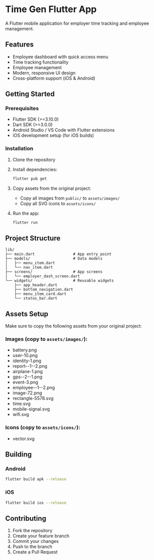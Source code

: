 # Time Gen Flutter App

A Flutter mobile application for employer time tracking and employee management.

## Features

- Employee dashboard with quick access menu
- Time tracking functionality
- Employee management
- Modern, responsive UI design
- Cross-platform support (iOS & Android)

## Getting Started

### Prerequisites

- Flutter SDK (>=3.10.0)
- Dart SDK (>=3.0.0)
- Android Studio / VS Code with Flutter extensions
- iOS development setup (for iOS builds)

### Installation

1. Clone the repository
2. Install dependencies:
   ```bash
   flutter pub get
   ```

3. Copy assets from the original project:
   - Copy all images from `public/` to `assets/images/`
   - Copy all SVG icons to `assets/icons/`

4. Run the app:
   ```bash
   flutter run
   ```

## Project Structure

```
lib/
├── main.dart                 # App entry point
├── models/                   # Data models
│   ├── menu_item.dart
│   └── nav_item.dart
├── screens/                  # App screens
│   └── employer_dash_screen.dart
└── widgets/                  # Reusable widgets
    ├── app_header.dart
    ├── bottom_navigation.dart
    ├── menu_item_card.dart
    └── status_bar.dart
```

## Assets Setup

Make sure to copy the following assets from your original project:

### Images (copy to `assets/images/`):
- battery.png
- user-10.png
- identity-1.png
- report--1--2.png
- airplane-1.png
- gps--2--1.png
- event-3.png
- employee--1--2.png
- image-72.png
- rectangle-5578.svg
- time.svg
- mobile-signal.svg
- wifi.svg

### Icons (copy to `assets/icons/`):
- vector.svg

## Building

### Android
```bash
flutter build apk --release
```

### iOS
```bash
flutter build ios --release
```

## Contributing

1. Fork the repository
2. Create your feature branch
3. Commit your changes
4. Push to the branch
5. Create a Pull Request